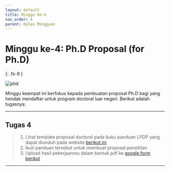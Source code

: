 ```yaml
---
layout: default
title: Minggu ke-4
nav_order: 4
parent: Kelas Mingguan
---
```


# Minggu ke-4: Ph.D Proposal (for Ph.D)
{: .fs-9 }

![phd](https://www.dropbox.com/scl/fi/xj3294x8yt53pof18cbrn/phd-proposal.jpg?rlkey=5d4flyajfprrcqlvuuy34p8lx&raw=1)

Minggu keempat ini berfokus kepada pembuatan proposal Ph.D bagi yang hendak mendaftar untuk program doctoral luar negeri. Berikut adalah tugasnya:

---

## Tugas 4
> 1. Lihat template proposal doctoral pada buku panduan LPDP yang dapat diunduh pada website [berikut ini](https://lpdp.kemenkeu.go.id/)
> 2. Ikuti panduan tersebut untuk membuat proposal penelitian
> 3. Upload hasil pekerjaanmu dalam bentuk pdf ke [google form berikut](https://forms.gle/JE7Kw414EdYYQ5kz8)

----

